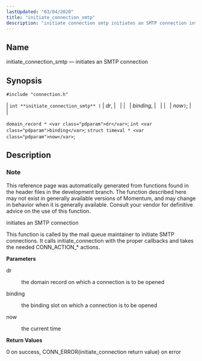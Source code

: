 ```yaml
---
lastUpdated: "03/04/2020"
title: "initiate_connection_smtp"
description: "initiate connection smtp initiates an SMTP connection int initiate connection smtp dr binding now domain record dr int binding struct timeval now This reference page was automatically generated from functions found in the header files in the development branch The function described here may not exist in generally available versions..."
---
```


<a name="apis.initiate_connection_smtp"></a> 
## Name

initiate_connection_smtp — initiates an SMTP connection

## Synopsis

`#include "connection.h"`

| `int **initiate_connection_smtp** (` | <var class="pdparam">dr</var>, |   |
|   | <var class="pdparam">binding</var>, |   |
|   | <var class="pdparam">now</var>`)`; |   |

`domain_record * <var class="pdparam">dr</var>`;
`int <var class="pdparam">binding</var>`;
`struct timeval * <var class="pdparam">now</var>`;<a name="idp49150096"></a> 
## Description

### Note

This reference page was automatically generated from functions found in the header files in the development branch. The function described here may not exist in generally available versions of Momentum, and may change in behavior when it is generally available. Consult your vendor for definitive advice on the use of this function.

initiates an SMTP connection

This function is called by the mail queue maintainer to initiate SMTP connections. It calls initiate_connection with the proper callbacks and takes the needed CONN_ACTION_* actions.

**<a name="idp49153600"></a> Parameters**

<dl class="variablelist">

<dt>dr</dt>

<dd>

the domain record on which a connection is to be opened

</dd>

<dt>binding</dt>

<dd>

the binding slot on which a connection is to be opened

</dd>

<dt>now</dt>

<dd>

the current time

</dd>

</dl>

**<a name="idp49160048"></a> Return Values**

0 on success, CONN_ERROR(initiate_connection return value) on error